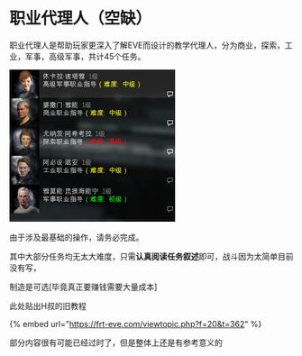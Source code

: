 # 职业代理人（空缺）

职业代理人是帮助玩家更深入了解EVE而设计的教学代理人，分为商业，探索，工业，军事，高级军事，共计45个任务。

![](../.gitbook/assets/image%20%2823%29.png)

由于涉及最基础的操作，请务必完成。

其中大部分任务均无太大难度，只需**认真阅读任务叙述**即可，战斗因为太简单目前没有写，

制造是可选\[毕竟真正要赚钱需要大量成本\]

此处贴出H叔的旧教程

{% embed url="https://frt-eve.com/viewtopic.php?f=20&t=362" %}

部分内容很有可能已经过时了，但是整体上还是有参考意义的

